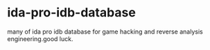# ida-pro-idb-database
many of ida pro idb database  for game hacking and reverse analysis engineering.good luck.
